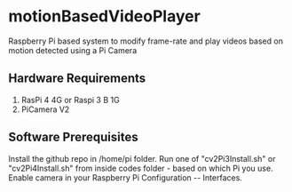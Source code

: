# motionBasedVideoPlayer
Raspberry Pi based system to modify frame-rate and play videos based on motion detected using a Pi Camera 

## Hardware Requirements
1. RasPi 4 4G or Raspi 3 B 1G
2. PiCamera V2

## Software Prerequisites
Install the github repo in /home/pi folder.
Run one of "cv2Pi3Install.sh" or "cv2Pi4Install.sh" from inside codes folder - based on which Pi you use.
Enable camera in your Raspberry Pi Configuration -- Interfaces.
